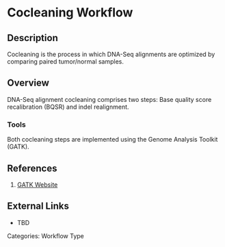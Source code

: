 # Cocleaning Workflow #

## Description ##

Cocleaning is the process in which DNA-Seq alignments are optimized by comparing paired tumor/normal samples. 

## Overview ##

DNA-Seq alignment cocleaning comprises two steps: Base quality score recalibration (BQSR) and indel realignment.  

### Tools ###

Both cocleaning steps are implemented using the Genome Analysis Toolkit (GATK).  

## References ##
1. [GATK Website](https://software.broadinstitute.org/gatk/)

## External Links ##
* TBD

Categories: Workflow Type
